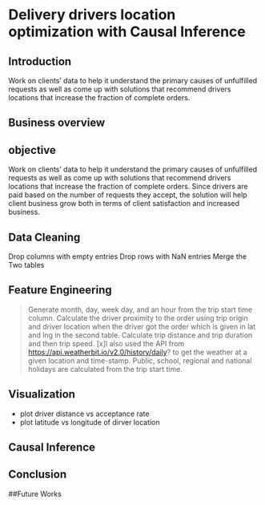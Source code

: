 # Delivery drivers location optimization with Causal Inference
## Introduction
Work  on clients’ data to help it understand the primary causes of unfulfilled requests as well as come up with solutions that recommend drivers locations that increase the fraction of complete orders. 

## Business overview


## objective

Work  on clients’ data to help it understand the primary causes of unfulfilled requests as well as come up with solutions that recommend drivers locations that increase the fraction of complete orders. Since drivers are paid based on the number of requests they accept, the solution will help client business grow both in terms of client satisfaction and increased business. 

## Data Cleaning
 Drop columns with empty entries
 Drop rows with NaN entries
 Merge the Two tables
## Feature Engineering
 > Generate month, day, week day, and an hour from the trip start time column.
 > Calculate the driver proximity to the order using trip origin and driver location when the driver got the order which is given in lat and lng in the second table.
 > Calculate trip distance and trip duration and then trip speed.
> [x]I also used the API from https://api.weatherbit.io/v2.0/history/daily? to get the weather at a given location and time-stamp.
 Public, school, regional and national holidays are calculated from the trip start time.
## Visualization
 * plot driver distance vs acceptance rate
 * plot latitude vs longitude of dirver location
## Causal Inference
## Conclusion
##Future Works
